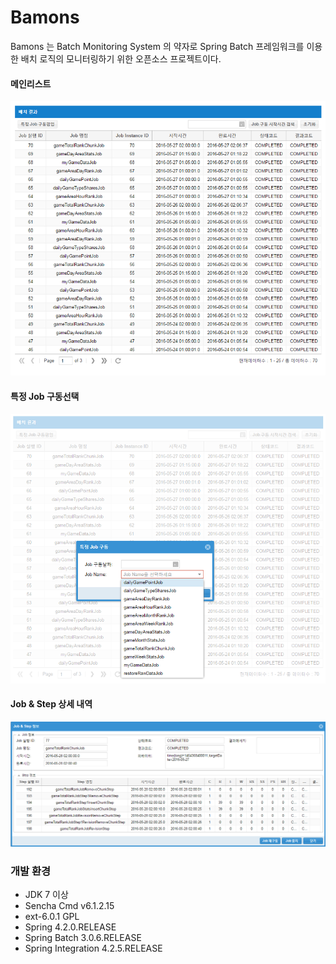# Bamons

Bamons 는 Batch Monitoring System 의 약자로 Spring Batch 프레임워크를 이용한 배치 로직의 모니터링하기 위한 오픈소스 프로젝트이다.

#### 메인리스트
![Bamons](./document/image/bamons-1.png)
#### 특정 Job 구동선택
![Bamons](./document/image/bamons-2.png)
#### Job & Step 상세 내역
![Bamons](./document/image/bamons-3.png)

### 개발 환경
* JDK 7 이상
* Sencha Cmd v6.1.2.15
* ext-6.0.1 GPL
* Spring 4.2.0.RELEASE
* Spring Batch 3.0.6.RELEASE
* Spring Integration 4.2.5.RELEASE